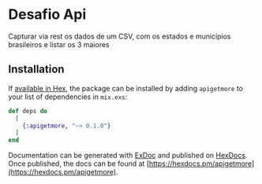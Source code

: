 # Desafio Api

Capturar via rest os dados de um CSV, com os estados e municípios brasileiros e listar os 3 maiores

## Installation

If [available in Hex](https://hex.pm/docs/publish), the package can be installed
by adding `apigetmore` to your list of dependencies in `mix.exs`:

```elixir
def deps do
  [
    {:apigetmore, "~> 0.1.0"}
  ]
end
```

Documentation can be generated with [ExDoc](https://github.com/elixir-lang/ex_doc)
and published on [HexDocs](https://hexdocs.pm). Once published, the docs can
be found at [https://hexdocs.pm/apigetmore](https://hexdocs.pm/apigetmore).

